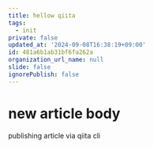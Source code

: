 ```yaml
---
title: hellow qiita
tags:
  - init
private: false
updated_at: '2024-09-08T16:38:19+09:00'
id: 481a6b1ab31bf6fa262a
organization_url_name: null
slide: false
ignorePublish: false
---
```

# new article body
publishing article via qiita cli
